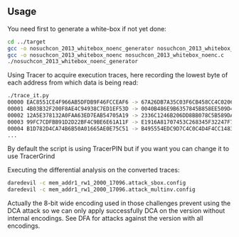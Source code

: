 Usage
-----

You need first to generate a white-box if not yet done:

```bash
cd ../target
gcc -o nosuchcon_2013_whitebox_noenc_generator nosuchcon_2013_whitebox_noenc_generator.c
gcc -o nosuchcon_2013_whitebox_noenc nosuchcon_2013_whitebox_noenc.c
./nosuchcon_2013_whitebox_noenc_generator
```

Using Tracer to acquire execution traces, here recording the lowest byte of each address from which data is being read:

```bash
./trace_it.py
00000 EAC8551CE4F966AB5DFDB9F46FCCEAF6 -> 67A26DB7A35C03F6CB458CC4C0206848
00001 4B03B32F200F8AE4C94938C7ED1EF53D -> 0040B486E9B6357845B858EE509D4774
00002 12A5E378132A0FAA63ED7EAB54705A19 -> 2336C1246B206DD8BB078C5B589DA349
00003 99FC7CDFBB91D2D22BF4C9BE6E61A11F -> E1916A81707453C268345F32247F7690
00004 B1D782D4CA74B6B50A01665AE0E75C51 -> B495554EDC9D7C4C0C4D4F4CC148365F
...
```

By default the script is using TracerPIN but if you want you can change it to use TracerGrind

Executing the differential analysis on the converted traces:

```bash
daredevil -c mem_addr1_rw1_2000_17096.attack_sbox.config
daredevil -c mem_addr1_rw1_2000_17096.attack_multinv.config
```

Actually the 8-bit wide encoding used in those challenges prevent using the DCA attack so we can only apply successfully DCA on the version without internal encodings.
See DFA for attacks against the version with all encodings.
